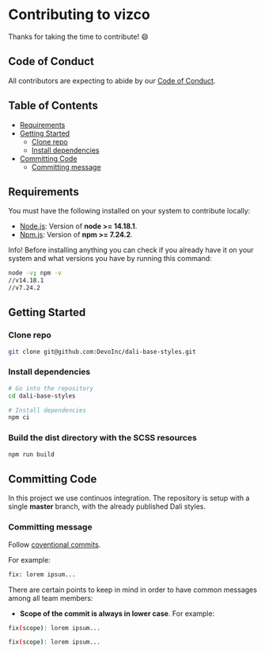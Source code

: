 # Contributing to vizco

Thanks for taking the time to contribute! 😄

## Code of Conduct

All contributors are expecting to abide by our [Code of
Conduct](CODE_OF_CONDUCT.md).

## Table of Contents

- [Requirements](#requirements)
- [Getting Started](#getting-started)
  - [Clone repo](#clone-repo)
  - [Install dependencies](#install-dependencies)
- [Committing Code](#committing-code)
  - [Committing message](#committing-message)

## Requirements

You must have the following installed on your system to contribute locally:

- [Node.js](https://nodejs.org/en/): Version of **node >= 14.18.1**.
- [Npm.js](https://www.npmjs.com/): Version of **npm >= 7.24.2**.

Info! Before installing anything you can check if you
already have it on your system and what versions you have by running this
command:

```sh
node -v; npm -v
//v14.18.1
//v7.24.2
```

## Getting Started

### Clone repo

```sh
git clone git@github.com:DevoInc/dali-base-styles.git
```

### Install dependencies

```sh
# Go into the repository
cd dali-base-styles

# Install dependencies
npm ci
```

### Build the dist directory with the SCSS resources

```sh
npm run build
```

## Committing Code

In this project we use continuos integration. The repository is setup with a
single **master** branch, with the already published Dali styles.

### Committing message

Follow [coventional commits](https://www.conventionalcommits.org/en/v1.0.0/).

For example:

```sh
fix: lorem ipsum...
```

There are certain points to keep in mind in order to have common messages among
all team members:

- **Scope of the commit is always in lower case**. For example:

```sh
fix(scope): lorem ipsum...

fix(scope): lorem ipsum...
```
